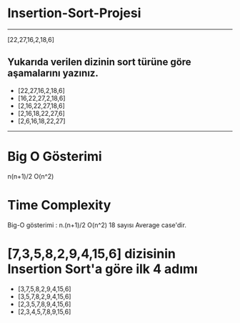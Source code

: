 # Insertion-Sort-Projesi
--------------
[22,27,16,2,18,6]
## Yukarıda verilen dizinin sort türüne göre aşamalarını yazınız.
- [22,27,16,2,18,6]
- [16,22,27,2,18,6]
- [2,16,22,27,18,6]
- [2,16,18,22,27,6]
- [2,6,16,18,22,27]
------------------
# Big O Gösterimi
n(n+1)/2 O(n^2)
# Time Complexity
Big-O gösterimi : n.(n+1)/2 O(n^2) 18 sayısı Average case'dir.
# [7,3,5,8,2,9,4,15,6] dizisinin Insertion Sort'a göre ilk 4 adımı
- [3,7,5,8,2,9,4,15,6]
- [3,5,7,8,2,9,4,15,6]
- [2,3,5,7,8,9,4,15,6]
- [2,3,4,5,7,8,9,15,6]
